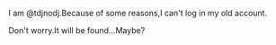 I am @tdjnodj.Because of some reasons,I can't log in my old account.

Don't worry.It will be found...Maybe?
